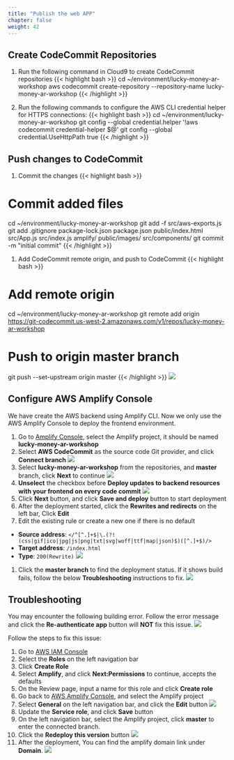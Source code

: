 ```yaml
---
title: "Publish the web APP"
chapter: false
weight: 42
---
```


## Create CodeCommit Repositories

1. Run the following command in Cloud9 to create CodeCommit repositories
{{< highlight bash >}}
cd ~/environment/lucky-money-ar-workshop
aws codecommit create-repository --repository-name lucky-money-ar-workshop
{{< /highlight >}}

1. Run the following commands to configure the AWS CLI credential helper for HTTPS connections:
{{< highlight bash >}}
cd ~/environment/lucky-money-ar-workshop
git config --global credential.helper '!aws codecommit credential-helper $@'
git config --global credential.UseHttpPath true
{{< /highlight >}}

## Push changes to CodeCommit
1. Commit the changes 
{{< highlight bash >}}
# Commit added files
cd ~/environment/lucky-money-ar-workshop
git add -f src/aws-exports.js
git add .gitignore package-lock.json package.json public/index.html src/App.js src/index.js amplify/ public/images/ src/components/
git commit -m "initial commit"
{{< /highlight >}}

1. Add CodeCommit remote origin, and push to CodeCommit
{{< highlight bash >}}
# Add remote origin
cd ~/environment/lucky-money-ar-workshop
git remote add origin https://git-codecommit.us-west-2.amazonaws.com/v1/repos/lucky-money-ar-workshop
# Push to origin master branch
git push --set-upstream origin master
{{< /highlight >}}
![](/images/addAR/git_push.png)

## Configure AWS Amplify Console

We have create the AWS backend using Amplify CLI. Now we only use the AWS Amplify Console to deploy the frontend environment.

1. Go to [Amplify Console](https://us-west-2.console.aws.amazon.com/amplify/home?region=us-west-2#/), select the Amplify project, it should be named **lucky-money-ar-workshop**
1. Select **AWS CodeCommit** as the source code Git provider, and click **Connect branch**
![](/images/addAR/amplify_codecommit.png)
1. Select **lucky-money-ar-workshop** from the repositories, and **master** branch, click **Next** to continue
![](/images/addAR/amplify_codecommit_select.png)
1. **Unselect** the checkbox before **Deploy updates to backend resources with your frontend on every code commit**
![](/images/addAR/amplify_ignore_backend.png)
1. Click **Next** button, and click **Save and deploy** button to start deployment
1. After the deployment started, click the **Rewrites and redirects** on the left bar, Click **Edit**
1. Edit the existing rule or create a new one if there is no default
  * **Source address**: `</^[^.]+$|\.(?!(css|gif|ico|jpg|js|png|txt|svg|woff|ttf|map|json)$)([^.]+$)/>`
  * **Target address**: `/index.html`
  * **Type**: `200(Rewrite)`
![](/images/addAR/amplify_rewrites.png)
1. Click the **master branch** to find the deployment status. If it shows build fails, follow the below **Troubleshooting** instructions to fix.
   ![](/images/addGameLogic/amplify-master.png)

## Troubleshooting
You may encounter the following building error. Follow the error message and click the **Re-authenticate app** button will **NOT** fix this issue.
![](/images/addAR/amplify_build_error.png)

Follow the steps to fix this issue:

1. Go to [AWS IAM Console](https://console.aws.amazon.com/iam/home?region=us-west-2#)
1. Select the **Roles** on the left navigation bar
1. Click **Create Role**
1. Select **Amplify**, and click **Next:Permissions** to continue, accepts the defaults
1. On the Review page, input a name for this role and click **Create role**
1. Go back to [AWS Amplify Console](https://us-west-2.console.aws.amazon.com/amplify/home?region=us-west-2#/), and select the Amplify project
1. Select **General** on the left navigation bar, and click the **Edit** button
![](/images/addAR/amplify_update_edit.png)
1. Update the **Service role**, and click **Save** button
1. On the left navigation bar, select the Amplify project, click **master** to enter the connected branch.
1. Click the **Redeploy this version** button
![](/images/addAR/amplify_redeploy.png)
1. After the deployment, You can find the amplify domain link under **Domain**.
![](/images/addAR/amplify_link.png)



